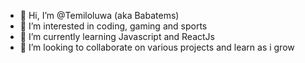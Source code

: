 - 👋 Hi, I’m @Temiloluwa (aka Babatems)
- 👀 I’m interested in coding, gaming and sports
- 🌱 I’m currently learning Javascript and ReactJs
- 💞️ I’m looking to collaborate on various projects and learn as i grow

<!---
Babatems/Babatems is a ✨ special ✨ repository because its `README.md` (this file) appears on your GitHub profile.
You can click the Preview link to take a look at your changes.
--->
